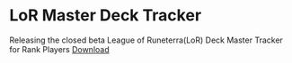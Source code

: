 # LoR Master Deck Tracker
Releasing the closed beta League of Runeterra(LoR) Deck Master Tracker for Rank Players
[Download](https://github.com/shaobaili3/lor_master/releases)

